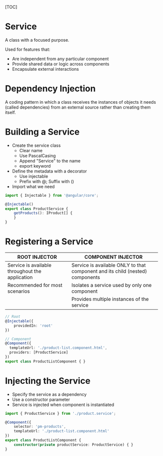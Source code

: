 [TOC]

# Service

A class with a focused purpose.

Used for features that:

- Are independent from any particular component
- Provide shared data or logic across components
- Encapsulate external interactions

# Dependency Injection

A coding pattern in which a class receives the instances of objects it needs (called dependencies) from an external source rather than creating them itself.

# Building a Service

- Create the service class
  - Clear name
  - Use PascalCasing
  - Append "Service" to the name
  - export keyword
- Define the metadata with a decorator
  - Use injectable
  - Prefix with @; Suffix with ()
- Import what we need

```typescript
import { Injectable } from '@angular/core';

@Injectable()
export class ProductService {
	getProducts(): IProduct[] {
	}
}
```

# Registering a Service

| ROOT INJECTOR                                   | COMPONENT INJECTOR                                           |
| ----------------------------------------------- | ------------------------------------------------------------ |
| Service is available throughout the application | Service is available ONLY to that component and its child (nested) components |
| Recommended for most scenarios                  | Isolates a service used by only one component                |
|                                                 | Provides multiple instances of the service                   |

```typescript
// Root
@Injectable({
	providedIn: 'root'
})

// Component
@Component({
  templateUrl: './product-list.component.html',
  providers: [ProductService]
})
export class ProductListComponent { }
```

# Injecting the Service

- Specify the service as a dependency
- Use a constructor parameter
- Service is injected when component is instantiated

```typescript
import { ProductService } from './product.service';

@Component({
	selector: 'pm-products',
	templateUrl: './product-list.component.html'
})
export class ProductListComponent {
	constructor(private productService: ProductService) { }
}
```

